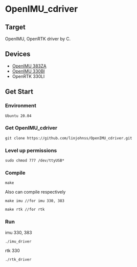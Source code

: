 # OpenIMU_cdriver
## Target
OpenIMU, OpenRTK driver by C.
## Devices
* [OpenIMU 383ZA](https://buildmedia.readthedocs.org/media/pdf/openimu/latest/openimu.pdf)
* [OpenIMU 330BI](https://buildmedia.readthedocs.org/media/pdf/openimu/latest/openimu.pdf)
* OpenRTK 330LI
## Get Start
### Environment
`Ubuntu 20.04`
### Get OpenIMU_cdriver
```shell
git clone https://github.com/linjohnss/OpenIMU_cdriver.git
```
### Level up permissions
```shell
sudo chmod 777 /dev/ttyUSB*
```

### Compile
```shell
make
```
Also can compile respectively
```shell
make imu //for imu 330, 383
```
```shell
make rtk //for rtk
```
### Run
imu 330, 383
```shell
./imu_driver
```
rtk 330
```shell
./rtk_driver
```
